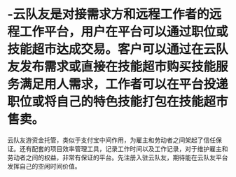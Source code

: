 # -云队友是对接需求方和远程工作者的远程工作平台，用户在平台可以通过职位或技能超市达成交易。客户可以通过在云队友发布需求或直接在技能超市购买技能服务满足用人需求，工作者可以在平台投递职位或将自己的特色技能打包在技能超市售卖。
云队友游资金托管，类似于支付宝中间作用，为雇主和劳动者之间架起了信任保证。还有配套的项目效率管理工具，记录工作时间以及工作记录，对于维护雇主和劳动者之间的权益，非常有保证的平台。先注册入驻云队友，期待能在云队友平台发挥自己的空闲时间价值。
